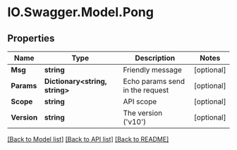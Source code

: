 # IO.Swagger.Model.Pong
## Properties

Name | Type | Description | Notes
------------ | ------------- | ------------- | -------------
**Msg** | **string** | Friendly message | [optional] 
**Params** | **Dictionary&lt;string, string&gt;** | Echo params send in the request | [optional] 
**Scope** | **string** | API scope | [optional] 
**Version** | **string** | The version (&#39;v10&#39;) | [optional] 

[[Back to Model list]](../README.md#documentation-for-models) [[Back to API list]](../README.md#documentation-for-api-endpoints) [[Back to README]](../README.md)

